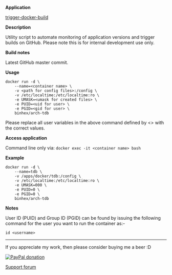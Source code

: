 **Application**

[trigger-docker-build](https://github.com/binhex/trigger-docker-build)

**Description**

Utility script to automate monitoring of application versions and trigger builds on GitHub. Please note this is for internal development use only.

**Build notes**

Latest GitHub master commit.

**Usage**
```
docker run -d \
    --name=<container name> \
    -v <path for config files>:/config \
    -v /etc/localtime:/etc/localtime:ro \
    -e UMASK=<umask for created files> \
    -e PUID=<uid for user> \
    -e PGID=<gid for user> \
    binhex/arch-tdb
```

Please replace all user variables in the above command defined by <> with the correct values.

**Access application**

Command line only via:
```docker exec -it <container name> bash```

**Example**
```
docker run -d \
    --name=tdb \
    -v /apps/docker/tdb:/config \
    -v /etc/localtime:/etc/localtime:ro \
    -e UMASK=000 \
    -e PUID=0 \
    -e PGID=0 \
    binhex/arch-tdb
```

**Notes**

User ID (PUID) and Group ID (PGID) can be found by issuing the following command for the user you want to run the container as:-

```
id <username>
```
___
If you appreciate my work, then please consider buying me a beer  :D

[![PayPal donation](https://www.paypal.com/en_US/i/btn/btn_donate_SM.gif)](https://www.paypal.com/cgi-bin/webscr?cmd=_s-xclick&hosted_button_id=MM5E27UX6AUU4)

[Support forum](http://lime-technology.com/forum/index.php?topic=45837.0)